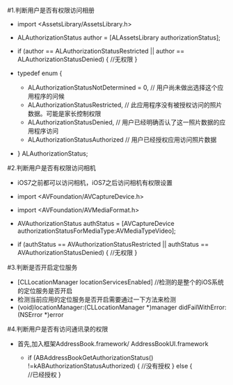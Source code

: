 #1.判断用户是否有权限访问相册

- import \<AssetsLibrary/AssetsLibrary.h\>
- ALAuthorizationStatus author = [ALAssetsLibrary authorizationStatus];
- if (author == ALAuthorizationStatusRestricted || author == ALAuthorizationStatusDenied)
        {
           //无权限
        }

- typedef enum {
  -   ALAuthorizationStatusNotDetermined = 0, // 用户尚未做出选择这个应用程序的问候
    - ALAuthorizationStatusRestricted,        // 此应用程序没有被授权访问的照片数据。可能是家长控制权限
    - ALAuthorizationStatusDenied,            // 用户已经明确否认了这一照片数据的应用程序访问
   -  ALAuthorizationStatusAuthorized         // 用户已经授权应用访问照片数据
- } ALAuthorizationStatus;

#2.判断用户是否有权限访问相机

- iOS7之前都可以访问相机，iOS7之后访问相机有权限设置

- import \<AVFoundation/AVCaptureDevice.h\>
- import \<AVFoundation/AVMediaFormat.h\>
- AVAuthorizationStatus authStatus = [AVCaptureDevice authorizationStatusForMediaType:AVMediaTypeVideo];
- if (authStatus == AVAuthorizationStatusRestricted || authStatus == AVAuthorizationStatusDenied)
        {
            //无权限
        }

#3.判断是否开启定位服务

- [CLLocationManager locationServicesEnabled] //检测的是整个的iOS系统的定位服务是否开启
- 检测当前应用的定位服务是否开启需要通过一下方法来检测
- (void)locationManager:(CLLocationManager *)manager
       didFailWithError:(NSError *)error
       
#4.判断用户是否有访问通讯录的权限
- 首先,加入框架AddressBook.framework/ AddressBookUI.framework

   - if (ABAddressBookGetAuthorizationStatus() !=kABAuthorizationStatusAuthorized)
    {
        //没有授权
    }
    else
    {   
      //已经授权
    }